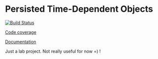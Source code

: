 # Persisted Time-Dependent Objects

[![Build Status](https://travis-ci.org/billou-fr/ptdo.svg?branch=master)](https://travis-ci.org/billou-fr/ptdo)

[Code coverage](https://rawgit.com/billou-fr/ptdo/master/docs/coverage.html)

[Documentation](http://rawgit.com/billou-fr/ptdo/master/docs/)

Just a lab project. Not really useful for now =) !
